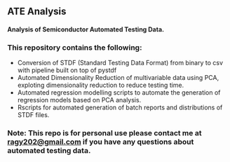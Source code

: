 ## ATE Analysis
#### Analysis of Semiconductor Automated Testing Data.
### This repository contains the following:
* Conversion of STDF (Standard Testing Data Format) from binary to csv with pipeline built on top of pystdf
* Automated Dimensionality Reduction of multivariable data using PCA, exploting dimensionality reduction to reduce testing time.
* Automated regression modelling scripts to automate the generation of regression models based on PCA analysis.
* Rscripts for automated generation of batch reports and distributions of STDF files.


### Note: This repo is for personal use please contact me at ragy202@gmail.com if you have any questions about automated testing data.
